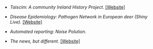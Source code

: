 
- *</strong></strong>Taiscim: A community Ireland History Project.* [[Website]](https://www.taiscim.com)

- *</strong></strong> Disease Epidemiology: Pathogen Network in European deer (Shiny Live).* [[Website]](https://Instagram.com)

- *</strong></strong> Automated reporting: Noise Polution.*

- *</strong></strong> The news, but different.* [[Website]](https://)
